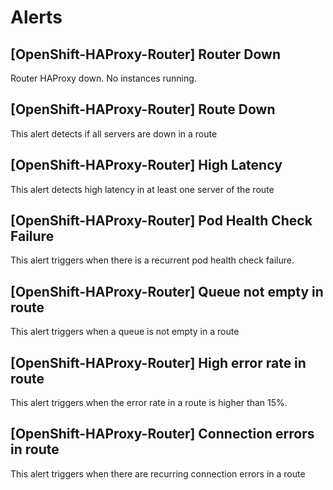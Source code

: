 # Alerts
## [OpenShift-HAProxy-Router] Router Down
Router HAProxy down. No instances running.

## [OpenShift-HAProxy-Router] Route Down
This alert detects if all servers are down in a route

## [OpenShift-HAProxy-Router] High Latency
This alert detects high latency in at least one server of the route

## [OpenShift-HAProxy-Router] Pod Health Check Failure
This alert triggers when there is a recurrent pod health check failure.

## [OpenShift-HAProxy-Router] Queue not empty in route
This alert triggers when a queue is not empty in a route

## [OpenShift-HAProxy-Router] High error rate in route
This alert triggers when the error rate in a route is higher than 15%.

## [OpenShift-HAProxy-Router] Connection errors in route
This alert triggers when there are recurring connection errors in a route

